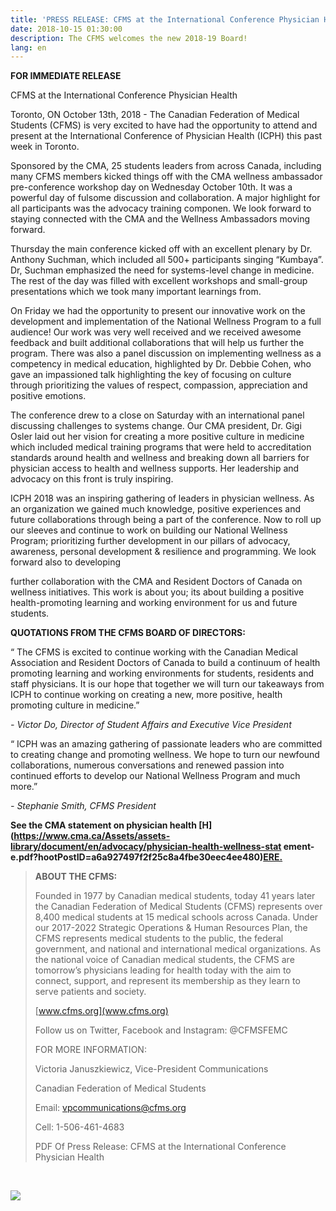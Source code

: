 ```yaml
---
title: 'PRESS RELEASE: CFMS at the International Conference Physician Health'
date: 2018-10-15 01:30:00
description: The CFMS welcomes the new 2018-19 Board!
lang: en
---
```


**FOR IMMEDIATE RELEASE**

CFMS at the International Conference Physician Health

Toronto, ON October 13th, 2018​​ - The Canadian Federation of Medical Students (CFMS) is very excited to have had the opportunity to attend and present at the International Conference of Physician Health (ICPH) this past week in Toronto.

Sponsored by the CMA, 25 students leaders from across Canada, including many CFMS members kicked things off with the CMA wellness ambassador pre-conference workshop day on Wednesday October 10th. It was a powerful day of fulsome discussion and collaboration. A major highlight for all participants was the advocacy training componen. We look forward to staying connected with the CMA and the Wellness Ambassadors moving forward.

Thursday the main conference kicked off with an excellent plenary by Dr. Anthony Suchman, which included all 500+ participants singing “Kumbaya”. Dr, Suchman emphasized the need for systems-level change in medicine. The rest of the day was filled with excellent workshops and small-group presentations which we took many important learnings from.

On Friday we had the opportunity to present our innovative work on the development and implementation of the National Wellness Program to a full audience! Our work was very well received and we received awesome feedback and built additional collaborations that will help us further the program. There was also a panel discussion on implementing wellness as a competency in medical education, highlighted by Dr. Debbie Cohen, who gave an impassioned talk highlighting the key of focusing on culture through prioritizing the values of respect, compassion, appreciation and positive emotions.

The conference drew to a close on Saturday with an international panel discussing challenges to systems change. Our CMA president, Dr. Gigi Osler laid out her vision for creating a more positive culture in medicine which included medical training programs that were held to accreditation standards around health and wellness and breaking down all barriers for physician access to health and wellness supports. Her leadership and advocacy on this front is truly inspiring.

ICPH 2018 was an inspiring gathering of leaders in physician wellness. As an organization we gained much knowledge, positive experiences and future collaborations through being a part of the conference. Now to roll up our sleeves and continue to work on building our National Wellness Program; prioritizing further development in our pillars of advocacy, awareness, personal development & resilience and programming. We look forward also to developing

further collaboration with the CMA and Resident Doctors of Canada on wellness initiatives. This work is about you; its about building a positive health-promoting learning and working environment for us and future students.

**QUOTATIONS FROM THE CFMS BOARD OF DIRECTORS:**

“ The CFMS is excited to continue working with the Canadian Medical Association and Resident Doctors of Canada to build a continuum of health promoting learning and working environments for students, residents and staff physicians. It is our hope that together we will turn our takeaways from ICPH to continue working on creating a new, more positive, health promoting culture in medicine.”

*- Victor Do, Director of Student Affairs and Executive Vice President*

“ ICPH was an amazing gathering of passionate leaders who are committed to creating change and promoting wellness. We hope to turn our newfound collaborations, numerous conversations and renewed passion into continued efforts to develop our National Wellness Program and much more.”

*- Stephanie Smith, CFMS President*

**See the CMA statement on physician health [H](https://www.cma.ca/Assets/assets-library/document/en/advocacy/physician-health-wellness-stat ement-e.pdf?hootPostID=a6a927497f2f25c8a4fbe30eec4ee480)[ERE.](__notset__)**

> **ABOUT THE CFMS:**
>
>
> Founded in 1977 by Canadian medical students, today 41 years later the Canadian Federation of Medical Students (CFMS) represents over 8,400 medical students at 15 medical schools across Canada. Under our 2017-2022 Strategic Operations & Human Resources Plan, the CFMS represents medical students to the public, the federal government, and national and international medical organizations. As the national voice of Canadian medical students, the CFMS are tomorrow’s physicians leading for health today with the aim to connect, support, and represent its membership as they learn to serve patients and society.
>
>
> [www.cfms.org](www.cfms.org)
>
>
> Follow us on Twitter, Facebook and Instagram: @CFMSFEMC&nbsp;
>
>
> FOR MORE INFORMATION:
>
>
> Victoria Januszkiewicz, Vice-President Communications
>
>
> Canadian Federation of Medical Students
>
>
> Email: [vpcommunications@cfms.org](mailto:vpcommunications@cfms.org)
>
>
> Cell: 1-506-461-4683
>
>
> PDF Of Press Release: CFMS at the International Conference Physician Health

&nbsp;

![](/uploads/unnamed-3.jpg)